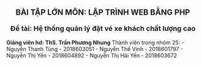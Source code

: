 <p align="center" style="font-size:20px;"><strong>BÀI TẬP LỚN MÔN: LẬP TRÌNH WEB BẰNG PHP</strong></p>
<strong> <p align="center" style="font-size:18px;">Đề tài: Hệ thống quản lý đặt vé xe khách chất lượng cao</p></strong>
<strong style="text-align:center;">Giảng viên hd: ThS. Trần Phương Nhung</strong>
Thành viên trong nhóm 25:
- Nguyễn Thanh Tùng - 2018603051
- Nguyễn Thế Vinh - 2018601797
- Nguyễn Thị Yến - 2018604892
- Nguyễn Thị Hải Yến - 2018603672
